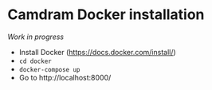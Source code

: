 # Camdram Docker installation

*Work in progress*

 * Install Docker (https://docs.docker.com/install/)
 * `cd docker`
 * `docker-compose up`
 * Go to http://localhost:8000/